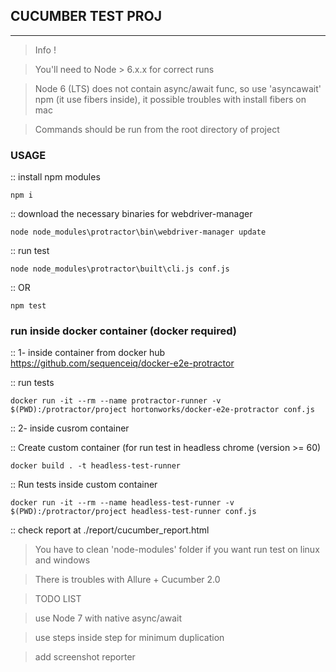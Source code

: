 ## CUCUMBER TEST PROJ
***

> Info !

> You'll need to Node > 6.x.x for correct runs

> Node 6 (LTS) does not contain async/await func, so use 'asyncawait' npm (it use fibers inside), it possible troubles with install fibers on mac

> Commands should be run from the root directory of project

### USAGE

:: install npm modules 

    npm i

:: download the necessary binaries for webdriver-manager

    node node_modules\protractor\bin\webdriver-manager update

:: run test

    node node_modules\protractor\built\cli.js conf.js

:: OR

    npm test

### run inside docker container (docker required)

:: 1- inside container from docker hub https://github.com/sequenceiq/docker-e2e-protractor

:: run tests

    docker run -it --rm --name protractor-runner -v $(PWD):/protractor/project hortonworks/docker-e2e-protractor conf.js

:: 2- inside cusrom container

:: Create custom container (for run test in headless chrome (version >= 60)

    docker build . -t headless-test-runner

:: Run tests inside custom container

    docker run -it --rm --name headless-test-runner -v $(PWD):/protractor/project headless-test-runner conf.js

:: check report at ./report/cucumber_report.html

> You have to clean 'node-modules' folder if you want run test on linux and windows

> There is troubles with Allure + Cucumber 2.0

> TODO LIST

> use Node 7 with native async/await

> use steps inside step for minimum duplication

> add screenshot reporter